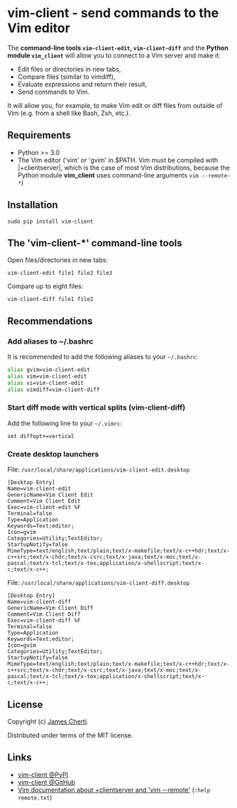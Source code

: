 # vim-client - send commands to the Vim editor

The **command-line tools `vim-client-edit`, `vim-client-diff`** and the **Python module `vim_client`** will allow you to connect to a Vim server and make it:
- Edit files or directories in new tabs,
- Compare files (similar to vimdiff),
- Evaluate expressions and return their result,
- Send commands to Vim.

It will allow you, for example, to make Vim edit or diff files from outside of Vim (e.g. from a shell like Bash, Zsh, etc.).

## Requirements

- Python >= 3.0
- The Vim editor ('vim' or 'gvim' in $PATH. Vim must be compiled with |+clientserver|, which is the case of most Vim distributions, because the Python module **vim_client** uses command-line arguments `vim --remote-*`)

## Installation

```console
sudo pip install vim-client
```

## The 'vim-client-\*' command-line tools

Open files/directories in new tabs:
```console
vim-client-edit file1 file2 file3
```

Compare up to eight files:
```console
vim-client-diff file1 file2
```

## Recommendations

### Add aliases to ~/.bashrc

It is recommended to add the following aliases to your `~/.bashrc`:
```sh
alias gvim=vim-client-edit
alias vim=vim-client-edit
alias vi=vim-client-edit
alias vimdiff=vim-client-diff
```

### Start diff mode with vertical splits (vim-client-diff)

Add the following line to your `~/.vimrc`:
```viml
set diffopt+=vertical
```

### Create desktop launchers
File: `/usr/local/share/applications/vim-client-edit.desktop`
```
[Desktop Entry]
Name=vim-client-edit
GenericName=Vim Client Edit
Comment=Vim Client Edit
Exec=vim-client-edit %F
Terminal=false
Type=Application
Keywords=Text;editor;
Icon=gvim
Categories=Utility;TextEditor;
StartupNotify=false
MimeType=text/english;text/plain;text/x-makefile;text/x-c++hdr;text/x-c++src;text/x-chdr;text/x-csrc;text/x-java;text/x-moc;text/x-pascal;text/x-tcl;text/x-tex;application/x-shellscript;text/x-c;text/x-c++;
```

File: `/usr/local/share/applications/vim-client-diff.desktop`
```
[Desktop Entry]
Name=vim-client-diff
GenericName=Vim Client Diff
Comment=Vim Client Diff
Exec=vim-client-diff %F
Terminal=false
Type=Application
Keywords=Text;editor;
Icon=gvim
Categories=Utility;TextEditor;
StartupNotify=false
MimeType=text/english;text/plain;text/x-makefile;text/x-c++hdr;text/x-c++src;text/x-chdr;text/x-csrc;text/x-java;text/x-moc;text/x-pascal;text/x-tcl;text/x-tex;application/x-shellscript;text/x-c;text/x-c++;
```

## License

Copyright (c) [James Cherti](https://www.jamescherti.com).

Distributed under terms of the MIT license.

## Links

- [vim-client @PyPI](https://pypi.org/project/vim-client/)
- [vim-client @GitHub](https://github.com/jamescherti/vim-client)
- [Vim documentation about +clientserver and 'vim \-\-remote'](http://vimdoc.sourceforge.net/htmldoc/remote.html) (`:help remote.txt`)

